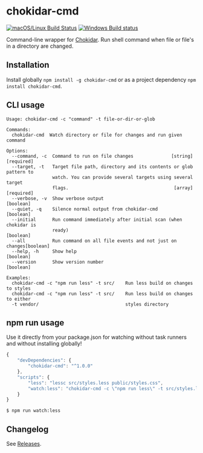 chokidar-cmd
============

[![macOS/Linux Build Status](https://travis-ci.org/Hilzu/chokidar-cmd.svg)](https://travis-ci.org/Hilzu/chokidar-cmd)
[![Windows Build status](https://ci.appveyor.com/api/projects/status/104hspkurueykk3g?svg=true)](https://ci.appveyor.com/project/Hilzu/chokidar-cmd)

Command-line wrapper for [Chokidar](https://github.com/paulmillr/chokidar). Run shell command when file or file's in a
directory are changed.

## Installation

Install globally `npm install -g chokidar-cmd` or as a project dependency `npm install chokidar-cmd`.

## CLI usage

    Usage: chokidar-cmd -c "command" -t file-or-dir-or-glob

    Commands:
      chokidar-cmd  Watch directory or file for changes and run given command

    Options:
      --command, -c  Command to run on file changes              [string] [required]
      --target, -t   Target file path, directory and its contents or glob pattern to
                     watch. You can provide several targets using several target
                     flags.                                       [array] [required]
      --verbose, -v  Show verbose output                                   [boolean]
      --quiet, -q    Silence normal output from chokidar-cmd               [boolean]
      --initial      Run command immediately after initial scan (when chokidar is
                     ready)                                                [boolean]
      --all          Run command on all file events and not just on changes[boolean]
      --help, -h     Show help                                             [boolean]
      --version      Show version number                                   [boolean]

    Examples:
      chokidar-cmd -c "npm run less" -t src/    Run less build on changes to styles
      chokidar-cmd -c "npm run less" -t src/    Run less build on changes to either
      -t vendor/                                styles directory

## npm run usage

Use it directly from your package.json for watching without task runners and without installing globally!

```javascript
{
    "devDependencies": {
        "chokidar-cmd": "^1.0.0"
    },
    "scripts": {
        "less": "lessc src/styles.less public/styles.css",
        "watch:less": "chokidar-cmd -c \"npm run less\" -t src/styles.less"
    }
}
```

    $ npm run watch:less


## Changelog

See [Releases](https://github.com/Hilzu/chokidar-cmd/releases).
